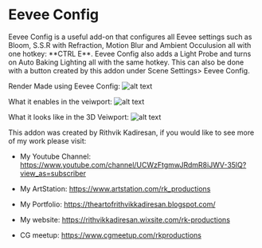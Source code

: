 <h1>Eevee Config</h1>
Eevee Config is a useful add-on that configures all Eevee settings such as Bloom, S.S.R with Refraction, Motion Blur and Ambient Occulusion all with one hotkey: **CTRL E**. Eevee Config also adds a Light Probe and turns on Auto Baking Lighting all with the same hotkey. This can also be done with a button created by this addon under Scene Settings> Eevee Config.

Render Made using Eevee Config:
![alt text](https://user-images.githubusercontent.com/71163710/93733425-97896500-fc18-11ea-9d5e-572cf76350e4.png "Render Made using Eevee Config")

What it enables in the veiwport:
![alt text](https://user-images.githubusercontent.com/71163710/93733413-935d4780-fc18-11ea-95a8-a2c359fd4056.png "Enabled Features")

What it looks like in the 3D Veiwport:
![alt text](https://user-images.githubusercontent.com/71163710/93733421-95270b00-fc18-11ea-9929-ee19aaa671bd.png "Veiw 3D Demo")


This addon was created by Rithvik Kadiresan, if you would like to see more of my work please visit:

* My Youtube Channel: https://www.youtube.com/channel/UCWzFtgmwJRdmR8iJWV-35lQ?view_as=subscriber

* My ArtStation: https://www.artstation.com/rk_productions

* My Portfolio: https://theartofrithvikkadiresan.blogspot.com/

* My website: https://rithvikkadiresan.wixsite.com/rk-productions

* CG meetup: https://www.cgmeetup.com/rkproductions




